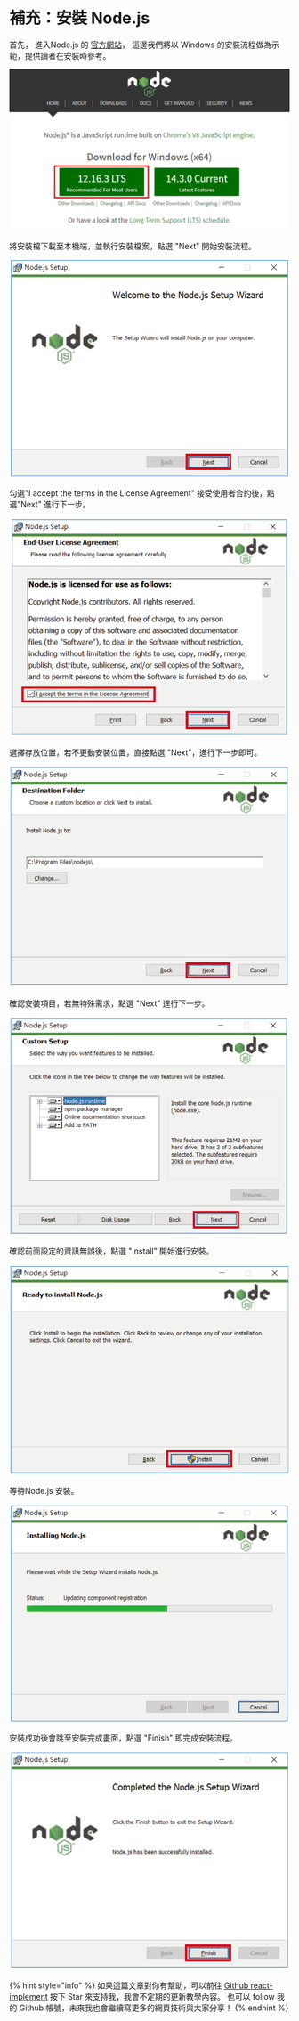 # 補充：安裝 Node.js

首先， 進入Node.js 的 [官方網站](https://nodejs.org/)， 這邊我們將以 Windows 的安裝流程做為示範，提供讀者在安裝時參考。

![node-1](https://github.com/weichinhsu/react-implement/blob/master/images/ch1/node-1.png?raw=true)

將安裝檔下載至本機端，並執行安裝檔案，點選 "Next" 開始安裝流程。

![node-2](https://github.com/weichinhsu/react-implement/blob/master/images/ch1/node-2.PNG?raw=true)

勾選"I accept the terms in the License Agreement" 接受使用者合約後，點選"Next" 進行下一步。

![node-3](https://github.com/weichinhsu/react-implement/blob/master/images/ch1/node-3.PNG?raw=true)

選擇存放位置，若不更動安裝位置，直接點選 "Next"，進行下一步即可。

![node-4](https://github.com/weichinhsu/react-implement/blob/master/images/ch1/node-4.PNG?raw=true)

確認安裝項目，若無特殊需求，點選 "Next" 進行下一步。

![node-5](https://github.com/weichinhsu/react-implement/blob/master/images/ch1/node-5.PNG?raw=true)

確認前面設定的資訊無誤後，點選 "Install" 開始進行安裝。

![node-6](https://github.com/weichinhsu/react-implement/blob/master/images/ch1/node-6.PNG?raw=true)

等待Node.js 安裝。

![node-7](https://github.com/weichinhsu/react-implement/blob/master/images/ch1/node-7.PNG?raw=true)

安裝成功後會跳至安裝完成畫面，點選 "Finish" 即完成安裝流程。

![node-8](https://github.com/weichinhsu/react-implement/blob/master/images/ch1/node-8.PNG?raw=true)

{% hint style="info" %}
如果這篇文章對你有幫助，可以前往 [Github react-implement](https://github.com/weichinhsu/react-implement) 按下 Star 來支持我，我會不定期的更新教學內容。 也可以 follow 我的 Github 帳號，未來我也會繼續寫更多的網頁技術與大家分享！
{% endhint %}


